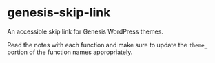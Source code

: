 # genesis-skip-link
An accessible skip link for Genesis WordPress themes.

Read the notes with each function and make sure to update the `theme_` portion of the function names appropriately.
